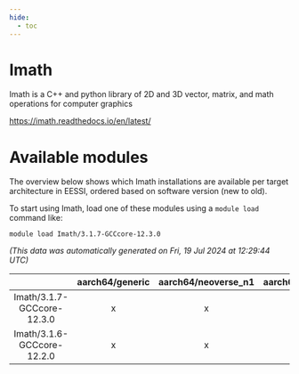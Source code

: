 ```yaml
---
hide:
  - toc
---
```


Imath
=====


Imath is a C++ and python library of 2D and 3D vector, matrix, and math operations for computer graphics

https://imath.readthedocs.io/en/latest/
# Available modules


The overview below shows which Imath installations are available per target architecture in EESSI, ordered based on software version (new to old).

To start using Imath, load one of these modules using a `module load` command like:

```shell
module load Imath/3.1.7-GCCcore-12.3.0
```

*(This data was automatically generated on Fri, 19 Jul 2024 at 12:29:44 UTC)*  

| |aarch64/generic|aarch64/neoverse_n1|aarch64/neoverse_v1|x86_64/generic|x86_64/amd/zen2|x86_64/amd/zen3|x86_64/intel/haswell|x86_64/intel/skylake_avx512|
| :---: | :---: | :---: | :---: | :---: | :---: | :---: | :---: | :---: |
|Imath/3.1.7-GCCcore-12.3.0|x|x|x|x|x|x|x|x|
|Imath/3.1.6-GCCcore-12.2.0|x|x|x|x|x|x|x|x|
